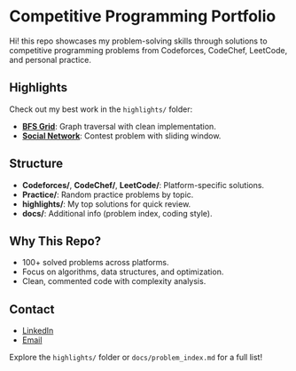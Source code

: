 # Competitive Programming Portfolio
Hi! this repo showcases my problem-solving skills through solutions to competitive programming problems from Codeforces, CodeChef, LeetCode, and personal practice.

## Highlights
Check out my best work in the `highlights/` folder:
- **[BFS Grid](highlights/BFS_Grid_Practice.cpp)**: Graph traversal with clean implementation.
- **[Social Network](highlights/SocialNetwork_Codeforces_1234B.cpp)**: Contest problem with sliding window.

## Structure
- **Codeforces/**, **CodeChef/**, **LeetCode/**: Platform-specific solutions.
- **Practice/**: Random practice problems by topic.
- **highlights/**: My top solutions for quick review.
- **docs/**: Additional info (problem index, coding style).

## Why This Repo?
- 100+ solved problems across platforms.
- Focus on algorithms, data structures, and optimization.
- Clean, commented code with complexity analysis.

## Contact
- [LinkedIn](https://www.linkedin.com/in/mithun-rajan-/)
- [Email](mithunrajan77@gmail.com)

Explore the `highlights/` folder or `docs/problem_index.md` for a full list!
